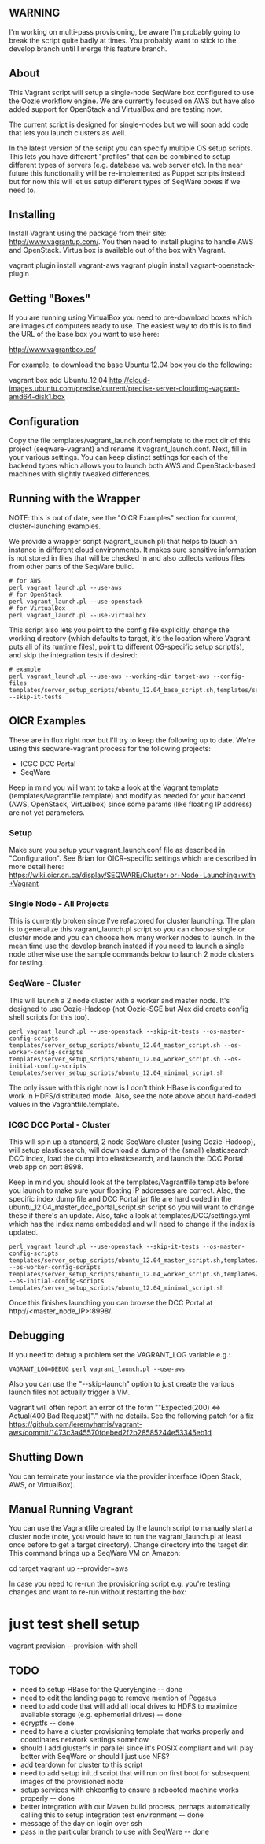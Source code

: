 ## WARNING

I'm working on multi-pass provisioning, be aware I'm probably going to break
the script quite badly at times.  You probably want to stick to the develop
branch until I merge this feature branch.

## About

This Vagrant script will setup a single-node SeqWare box configured to use the
Oozie workflow engine. We are currently focused on AWS but have also added
support for OpenStack and VirtualBox and are testing now.

The current script is designed for single-nodes but we will soon add code that
lets you launch clusters as well.

In the latest version of the script you can specify multiple OS setup scripts.
This lets you have different "profiles" that can be combined to setup different
types of servers (e.g. database vs. web server etc). In the near future this
functionality will be re-implemented as Puppet scripts instead but for now this
will let us setup different types of SeqWare boxes if we need to.

## Installing 

Install Vagrant using the package from their site: http://www.vagrantup.com/.
You then need to install plugins to handle AWS and OpenStack. Virtualbox is 
available out of the box with Vagrant.

  vagrant plugin install vagrant-aws
  vagrant plugin install vagrant-openstack-plugin

## Getting "Boxes"

If you are running using VirtualBox you need to pre-download boxes which are
images of computers ready to use.  The easiest way to do this is to find the
URL of the base box you want to use here:

http://www.vagrantbox.es/

For example, to download the base Ubuntu 12.04 box you do the following:

  vagrant box add Ubuntu_12.04 http://cloud-images.ubuntu.com/precise/current/precise-server-cloudimg-vagrant-amd64-disk1.box

## Configuration

Copy the file templates/vagrant_launch.conf.template to the root dir of this
project (seqware-vagrant) and rename it vagrant_launch.conf.  Next, fill in
your various settings.  You can keep distinct settings for each of the backend
types which allows you to launch both AWS and OpenStack-based machines with
slightly tweaked differences.

## Running with the Wrapper

NOTE: this is out of date, see the "OICR Examples" section for current, cluster-launching examples.

We provide a wrapper script (vagrant_launch.pl) that helps to lauch an instance
in different cloud environments. It makes sure sensitive information is not
stored in files that will be checked in and also collects various files from
other parts of the SeqWare build.

    # for AWS
    perl vagrant_launch.pl --use-aws
    # for OpenStack
    perl vagrant_launch.pl --use-openstack
    # for VirtualBox
    perl vagrant_launch.pl --use-virtualbox

This script also lets you point to the config file explicitly, change the
working directory (which defaults to target, it's the location where Vagrant
puts all of its runtime files), point to different OS-specific setup script(s),
and skip the integration tests if desired:

    # example
    perl vagrant_launch.pl --use-aws --working-dir target-aws --config-files templates/server_setup_scripts/ubuntu_12.04_base_script.sh,templates/server_setup_scripts/ubuntu_12.04_database_script.sh,templates/server_setup_scripts/ubuntu_12.04_portal_script.sh --skip-it-tests

## OICR Examples

These are in flux right now but I'll try to keep the following up to date.  We're using this seqware-vagrant process for the following projects:

* ICGC DCC Portal
* SeqWare 

Keep in mind you will want to take a look at the Vagrant template (templates/Vagrantfile.template) and modify as needed for your backend (AWS, OpenStack, Virtualbox) since some params (like floating IP address) are not yet parameters.

### Setup

Make sure you setup your vagrant_launch.conf file as described in "Configuration".  See Brian for OICR-specific settings which are described in more detail here: https://wiki.oicr.on.ca/display/SEQWARE/Cluster+or+Node+Launching+with+Vagrant

### Single Node - All Projects

This is currently broken since I've refactored for cluster launching.  The plan is to generalize this vagrant_launch.pl script so you can choose single or cluster mode and you can choose how many worker nodes to launch.  In the mean time use the develop branch instead if you need to launch a single node otherwise use the sample commands below to launch 2 node clusters for testing.

### SeqWare - Cluster

This will launch a 2 node cluster with a worker and master node. It's designed to use Oozie-Hadoop (not Oozie-SGE but Alex did create config shell scripts for this too).

    perl vagrant_launch.pl --use-openstack --skip-it-tests --os-master-config-scripts templates/server_setup_scripts/ubuntu_12.04_master_script.sh --os-worker-config-scripts templates/server_setup_scripts/ubuntu_12.04_worker_script.sh --os-initial-config-scripts templates/server_setup_scripts/ubuntu_12.04_minimal_script.sh

The only issue with this right now is I don't think HBase is configured to work in HDFS/distributed mode.  Also, see the note above about hard-coded values in the Vagrantfile.template.

### ICGC DCC Portal - Cluster

This will spin up a standard, 2 node SeqWare cluster (using Oozie-Hadoop), will setup elasticsearch, will download a dump of the (small) elasticsearch DCC index, load the dump into elasticsearch, and launch the DCC Portal web app on port 8998.

Keep in mind you should look at the templates/Vagrantfile.template before you launch to make sure your floating IP addresses are correct.  Also, the specific index dump file and DCC Portal jar file are hard coded in the ubuntu_12.04_master_dcc_portal_script.sh script so you will want to change these if there's an update.  Also, take a look at templates/DCC/settings.yml which has the index name embedded and will need to change if the index is updated.

    perl vagrant_launch.pl --use-openstack --skip-it-tests --os-master-config-scripts templates/server_setup_scripts/ubuntu_12.04_master_script.sh,templates/server_setup_scripts/ubuntu_12.04_elasticsearch_node_script.sh,templates/server_setup_scripts/ubuntu_12.04_master_dcc_portal_script.sh --os-worker-config-scripts templates/server_setup_scripts/ubuntu_12.04_worker_script.sh,templates/server_setup_scripts/ubuntu_12.04_elasticsearch_node_script.sh --os-initial-config-scripts templates/server_setup_scripts/ubuntu_12.04_minimal_script.sh

Once this finishes launching you can browse the DCC Portal at http://<master_node_IP>:8998/.

## Debugging

If you need to debug a problem set the VAGRANT_LOG variable e.g.:

    VAGRANT_LOG=DEBUG perl vagrant_launch.pl --use-aws

Also you can use the "--skip-launch" option to just create the various launch
files not actually trigger a VM.

Vagrant will often report an error of the form ""Expected(200) <=> Actual(400 Bad Request)"." with no details.
See the following patch for a fix
https://github.com/jeremyharris/vagrant-aws/commit/1473c3a45570fdebed2f2b28585244e53345eb1d

## Shutting Down

You can terminate your instance via the provider interface (Open Stack, AWS, or VirtualBox).

## Manual Running Vagrant

You can use the Vagrantfile created by the launch script to manually start a
cluster node (note, you would have to run the vagrant_launch.pl at least once
before to get a target directory).  Change directory into the target dir.  This
command brings up a SeqWare VM on Amazon:

  cd target
  vagrant up --provider=aws

In case you need to re-run the provisioning script e.g. you're testing changes
and want to re-run without restarting the box:

  # just test shell setup
  vagrant provision --provision-with shell

## TODO

* need to setup HBase for the QueryEngine -- done
* need to edit the landing page to remove mention of Pegasus
* need to add code that will add all local drives to HDFS to maximize available storage (e.g. ephemerial drives) -- done
* ecryptfs -- done
* need to have a cluster provisioning template that works properly and coordinates network settings somehow
* should I add glusterfs in parallel since it's POSIX compliant and will play better with SeqWare or should I just use NFS?
* add teardown for cluster to this script
* need to add setup init.d script that will run on first boot for subsequent images of the provisioned node
* setup services with chkconfig to ensure a rebooted machine works properly -- done
* better integration with our Maven build process, perhaps automatically calling this to setup integration test environment -- done
* message of the day on login over ssh
* pass in the particular branch to use with SeqWare -- done
